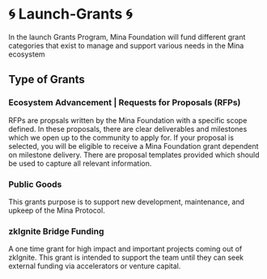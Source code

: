 # :cyclone: Launch-Grants :cyclone:
In the launch Grants Program, Mina Foundation will fund different grant categories that exist to manage and support various needs in the Mina ecosystem

## Type of Grants
### Ecosystem Advancement | Requests for Proposals (RFPs)
RFPs are propsals written by the Mina Foundation with a specific scope defined. In these proposals, there are clear deliverables and milestones which we open up to the community to apply for. If your proposal is selected, you will be eligible to receive a Mina Foundation grant dependent on milestone delivery. There are proposal templates provided which should be used to capture all relevant information.

### Public Goods 
This grants purpose is to support new development, maintenance, and upkeep of the Mina Protocol.

### zkIgnite Bridge Funding
A one time grant for high impact and important projects coming out of zkIgnite. This grant is intended to support the team until they can seek external funding via accelerators or venture capital.


